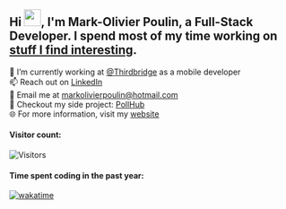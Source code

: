 ## Hi <img src="https://raw.githubusercontent.com/MartinHeinz/MartinHeinz/master/wave.gif" width="30px">, I'm Mark-Olivier Poulin, a Full-Stack Developer. I spend most of my time working on [stuff I find interesting](https://pollhub.vote).

🔭 I’m currently working at [@Thirdbridge](https://www.thirdbridge.ca/en) as a mobile developer<br>
📫 Reach out on [LinkedIn](https://www.linkedin.com/in/mark-olivier-poulin-913aaa170/)<br>
📧 Email me at markolivierpoulin@hotmail.com<br>
🚀 Checkout my side project: [PollHub](https://pollhub.vote)<br>
🌐 For more information, visit my [website](https://www.markolivierpoulin.com/)

#### Visitor count: </br> 
<img alt="Visitors" src="https://visitor-badge.laobi.icu/badge?page_id=markol17.visitor-badge"/>

#### Time spent coding in the past year: </br> 
[![wakatime](https://wakatime.com/badge/user/2a28bd88-2b5f-47b4-a848-556d25a91216.svg)](https://wakatime.com/@2a28bd88-2b5f-47b4-a848-556d25a91216)

